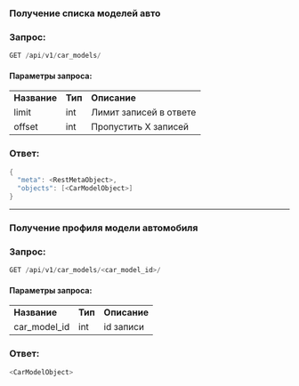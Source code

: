 ### Получение списка моделей авто

### Запрос:

```java
GET /api/v1/car_models/
```

#### Параметры запроса:

|     |     |     |
| --- | --- | --- |
| **Название** | **Тип** | **Описание** |
| limit | int | Лимит записей в ответе |
| offset | int | Пропустить Х записей |

### Ответ:

```java
{
  "meta": <RestMetaObject>,
  "objects": [<CarModelObject>]
}
```

* * *

### Получение профиля модели автомобиля

### Запрос:

```java
GET /api/v1/car_models/<car_model_id>/
```

#### Параметры запроса:

|     |     |     |
| --- | --- | --- |
| **Название** | **Тип** | **Описание** |
| car_model_id | int | id записи |

### Ответ:

```java
<CarModelObject>
```